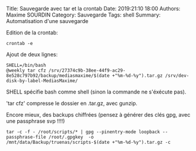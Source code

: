 Title: Sauvegarde avec tar et la crontab
Date: 2019:21:10 18:00
Authors: Maxime SOURDIN
Category: Sauvegarde
Tags: shell
Summary: Automatisation d'une sauvegarde

Edition de la crontab:

	crontab -e

Ajout de deux lignes: 

	SHELL=/bin/bash
	@weekly tar cfz /srv/27374c9b-38ee-44f9-ac29-8e528c797b92/backup/mediasmaxime/$(date +"%m-%d-%y").tar.gz /srv/dev-disk-by-label-MediasMaxime/


SHELL spécifie bash comme shell (sinon la commande ne s'éxécute pas).

'tar cfz' compresse le dossier en .tar.gz, avec gunzip.


Encore mieux, des backups chiffrées (pensez à générer des clés gpg, avec une passphrase svp !!!!)

	tar -c -f - /root/scripts/* | gpg --pinentry-mode loopback --passphrase-file /root/.gpgkey  -o /mnt/data/Backup/truenas/scripts-$(date +"%m-%d-%y").tar.gz -c
